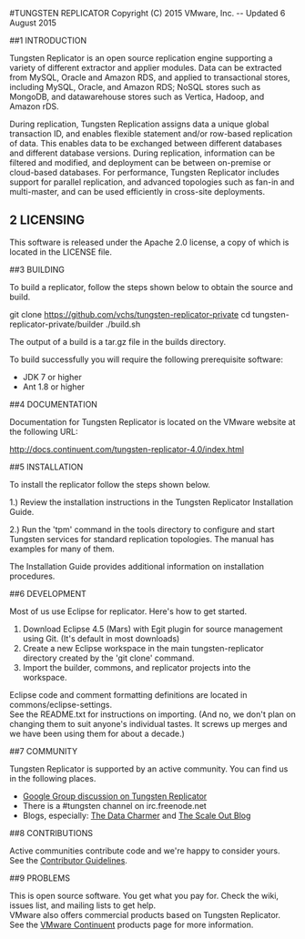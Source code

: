 #TUNGSTEN REPLICATOR
Copyright (C) 2015 VMware, Inc. -- Updated 6 August 2015

##1 INTRODUCTION

Tungsten Replicator is an open source replication engine supporting a variety of different extractor and applier modules. 
Data can be extracted from MySQL, Oracle and Amazon RDS, and applied to transactional stores, including MySQL, Oracle, and 
Amazon RDS; NoSQL stores such as MongoDB, and datawarehouse stores such as Vertica, Hadoop, and Amazon rDS.  

During replication, Tungsten Replication assigns data a unique global transaction ID, and enables flexible statement 
and/or row-based replication of data. This enables data to be exchanged between different databases and different database 
versions. During replication, information can be filtered and modified, and deployment can be between on-premise or 
cloud-based databases. For performance, Tungsten Replicator includes support for parallel replication, and advanced 
topologies such as fan-in and multi-master, and can be used efficiently in cross-site deployments.

## 2 LICENSING

This software is released under the Apache 2.0 license, a copy of which is located in the LICENSE file.  

##3 BUILDING

To build a replicator, follow the steps shown below to obtain the source and build. 

  git clone https://github.com/vchs/tungsten-replicator-private
  cd tungsten-replicator-private/builder
  ./build.sh

The output of a build is a tar.gz file in the builds directory. 

To build successfully you will require the following prerequisite software: 

* JDK 7 or higher
* Ant 1.8 or higher

##4 DOCUMENTATION

Documentation for Tungsten Replicator is located on the VMware website 
at the following URL: 

  http://docs.continuent.com/tungsten-replicator-4.0/index.html

##5 INSTALLATION

To install the replicator follow the steps shown below. 

  1.) Review the installation instructions in the Tungsten 
  Replicator Installation Guide.  

  2.) Run the 'tpm' command in the tools directory
  to configure and start Tungsten services for standard replication
  topologies. The manual has examples for many of them.

The Installation Guide provides additional information on installation
procedures. 

##6 DEVELOPMENT

Most of us use Eclipse for replicator.  Here's how to get started. 

1. Download Eclipse 4.5 (Mars) with Egit plugin for source management using Git. (It's default in most downloads)
2. Create a new Eclipse workspace in the main tungsten-replicator directory created by the 'git clone' command. 
3. Import the builder, commons, and replicator projects into the workspace. 

Eclipse code and comment formatting definitions are located in commons/eclipse-settings.  
See the README.txt for instructions on importing.  (And no, we don't plan on changing them to suit anyone's individual 
tastes.  It screws up merges and we have been using them for about a decade.)

##7 COMMUNITY

Tungsten Replicator is supported by an active community.  You can find us in the following places. 

* [Google Group discussion on Tungsten Replicator](http://groups.google.com/group/tungsten-replicator-discuss)
* There is a #tungsten channel on irc.freenode.net
* Blogs, especially: [The Data Charmer](http://datacharmer.blogspot.com/) 
  and [The Scale Out Blog](http://scale-out-blog.blogspot.com/)

##8 CONTRIBUTIONS

Active communities contribute code and we're happy to consider yours.  See the 
[Contributor Guidelines](http://to-be-added.html). 

##9 PROBLEMS

This is open source software. You get what you pay for. Check the wiki, issues list, and mailing lists to get help.  
VMware also offers commercial products based on Tungsten Replicator.  See the 
[VMware Continuent](http://www.vmware.com/products/continuent) 
products page for more information. 
